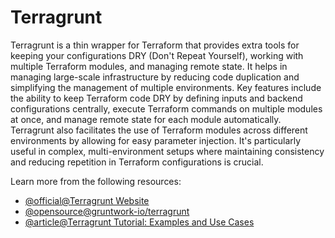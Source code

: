 # Terragrunt

Terragrunt is a thin wrapper for Terraform that provides extra tools for keeping your configurations DRY (Don't Repeat Yourself), working with multiple Terraform modules, and managing remote state. It helps in managing large-scale infrastructure by reducing code duplication and simplifying the management of multiple environments. Key features include the ability to keep Terraform code DRY by defining inputs and backend configurations centrally, execute Terraform commands on multiple modules at once, and manage remote state for each module automatically. Terragrunt also facilitates the use of Terraform modules across different environments by allowing for easy parameter injection. It's particularly useful in complex, multi-environment setups where maintaining consistency and reducing repetition in Terraform configurations is crucial.

Learn more from the following resources:

- [@official@Terragrunt Website](https://terragrunt.gruntwork.io/)
- [@opensource@gruntwork-io/terragrunt](https://github.com/gruntwork-io/terragrunt)
- [@article@Terragrunt Tutorial: Examples and Use Cases](https://www.env0.com/blog/terragrunt)